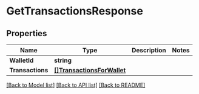 # GetTransactionsResponse

## Properties
Name | Type | Description | Notes
------------ | ------------- | ------------- | -------------
**WalletId** | **string** |  | 
**Transactions** | [**[]TransactionsForWallet**](TransactionsForWallet.md) |  | 

[[Back to Model list]](../README.md#documentation-for-models) [[Back to API list]](../README.md#documentation-for-api-endpoints) [[Back to README]](../README.md)


